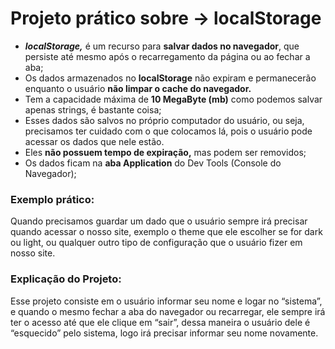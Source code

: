 # Projeto prático sobre -> localStorage

- ***************************************localStorage,*************************************** é um recurso para **************************************************salvar dados no navegador**************************************************, que persiste até mesmo após o recarregamento da página ou ao fechar a aba;
- Os dados armazenados no **localStorage** não expiram e permanecerão enquanto o usuário **não limpar o cache do navegador.**
- Tem a capacidade máxima de ****************************10 MegaByte (mb)**************************** como podemos salvar apenas strings, é bastante coisa;
- Esses dados são salvos no próprio computador do usuário, ou seja, precisamos ter cuidado com o que colocamos lá, pois o usuário pode acessar os dados que nele estão.
- Eles **************************************************************não possuem tempo de expiração,************************************************************** mas podem ser removidos;
- Os dados ficam na **********aba Application********** do Dev Tools (Console do Navegador);

### Exemplo prático:

Quando precisamos guardar um dado que o usuário sempre irá precisar quando acessar o nosso site, exemplo o theme que ele escolher se for dark ou light, ou qualquer outro tipo de configuração que o usuário fizer em nosso site.

### Explicação do Projeto:

Esse projeto consiste em o usuário informar seu nome e logar no “sistema”, e quando o mesmo fechar a aba do navegador ou recarregar, ele sempre irá ter o acesso até que ele clique em “sair”, dessa maneira o usuário dele é “esquecido” pelo sistema, logo irá precisar informar seu nome novamente.
